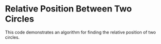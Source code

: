 # Relative Position Between Two Circles
This code demonstrates an algorithm for finding the relative position of two circles.